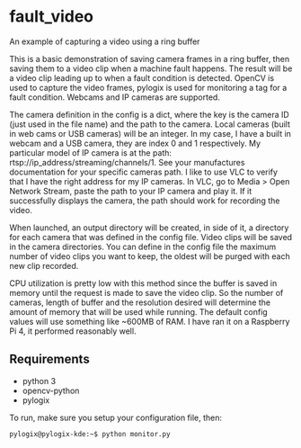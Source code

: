 # fault_video
An example of capturing a video using a ring buffer

This is a basic demonstration of saving camera frames in a ring buffer, then saving
them to a video clip when a machine fault happens.  The result will be a video clip
leading up to when a fault condition is detected.  OpenCV is used to capture the video
frames, pylogix is used for monitoring a tag for a fault condition.  Webcams and IP cameras
are supported.

The camera definition in the config is a dict, where the key is the camera ID (just used in
the file name) and the path to the camera.  Local cameras (built in web cams or USB cameras)
will be an integer.  In my case, I have a built in webcam and a USB camera, they are index
0 and 1 respectively.  My particular model of IP camera is at the path:
rtsp://ip_address/streaming/channels/1.  See your manufactures documentation for your specific
cameras path.  I like to use VLC to verify that I have the right address for my IP cameras.
In VLC, go to Media > Open Network Stream, paste the path to your IP camera and play it.  If
it successfully displays the camera, the path should work for recording the video.

When launched, an output directory will be created, in side of it, a directory for each camera
that was defined in the config file.  Video clips will be saved in the camera directories.
You can define in the config file the maximum number of video clips you want to keep, the oldest
will be purged with each new clip recorded.

CPU utilization is pretty low with this method since the buffer is saved in memory until the
request is made to save the video clip.  So the number of cameras, length of buffer and the
resolution desired will determine the amount of memory that will be used while running.  The
default config values will use something like ~600MB of RAM.  I have ran it on a
Raspberry Pi 4, it performed reasonably well.  

## Requirements
* python 3
* opencv-python
* pylogix

To run, make sure you setup your configuration file, then:
```console
pylogix@pylogix-kde:~$ python monitor.py
```

